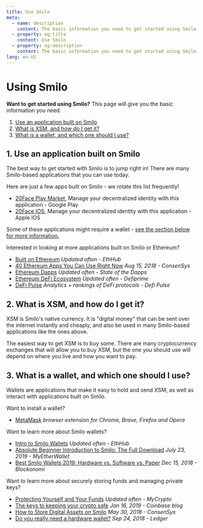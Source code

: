 ```yaml
---
title: Use Smilo
meta:
  - name: description
    content: The basic information you need to get started using Smilo.
  - property: og:title
    content: Use Smilo
  - property: og:description
    content: The basic information you need to get started using Smilo.
lang: en-US
---
```


# Using Smilo

<div class="featured">

  **Want to get started using Smilo?** This page will give you the basic information you need.

  1. [Use an application built on Smilo](#_1-use-an-application-built-on-ethereum)
  2. [What is XSM, and how do I get it?](#_2-what-is-eth-and-how-do-i-get-it)
  3. [What is a wallet, and which one should I use?](#_3-what-is-a-wallet-and-which-one-should-i-use)

</div>


## 1. Use an application built on Smilo

The best way to get started with Smilo is to jump right in! There are many Smilo-based applications that you can use today.

Here are just a few apps built on Smilo - we rotate this list frequently!


- [20Face Play Market](https://play.google.com/store/apps/details?id=com.twentyface.identityapp&hl=en), Manage your decentralized identity with this application - Google Play
- [20Face IOS](https://apps.apple.com/ug/app/20face-identity-app/id1465881031), Manage your decentralized identity with this application - Apple IOS


Some of these applications might require a wallet - [see the section below for more information.](./#_3-what-is-a-wallet-and-which-one-should-i-use)

Interested in looking at more applications built on Smilo or Ethereum?


- [Built on Ethereum](https://docs.ethhub.io/built-on-ethereum/built-on-ethereum/) *Updated often - EthHub*
- [40 Ethereum Apps You Can Use Right Now](https://media.consensys.net/40-ethereum-apps-you-can-use-right-now-d643333769f7) *Aug 15, 2018 - ConsenSys*
- [Ethereum Dapps](https://www.stateofthedapps.com/rankings/platform/ethereum) *Updated often - State of the Dapps*
- [Ethereum DeFi Ecosystem](https://defiprime.com/ethereum) *Updated often - Defiprime*
- [DeFi Pulse](https://defipulse.com/) *Analytics + rankings of DeFi protocols - Defi Pulse*



## 2. What is XSM, and how do I get it?

XSM is Smilo's native currency. It is "digital money" that can be sent over the internet instantly and cheaply, and also be used in many Smilo-based applications like the ones above.

The easiest way to get XSM is to buy some. There are many cryptocurrency exchanges that will allow you to buy XSM, but the one you should use will depend on where you live and how you want to pay.


## 3. What is a wallet, and which one should I use?

Wallets are applications that make it easy to hold and send XSM, as well as interact with applications built on Smilo.


Want to install a wallet?

- [MetaMask](https://metamask.io) *browser extension for Chrome, Brave, Firefox and Opera*


Want to learn more about Smilo wallets?

- [Intro to Smilo Wallets](https://docs.ethhub.io/using-ethereum/wallets/intro-to-ethereum-wallets/) *Updated often - EthHub*
- [Absolute Beginner Introduction to Smilo: The Full Download](https://www.mewtopia.com/absolute-beginners-guide/) *July 23, 2019 - MyEtherWallet*
- [Best Smilo Wallets 2019: Hardware vs. Software vs. Paper](https://blockonomi.com/best-ethereum-wallets/) *Dec 15, 2018 - Blockonomi*

Want to learn more about securely storing funds and managing private keys?


- [Protecting Yourself and Your Funds](https://support.mycrypto.com/staying-safe/protecting-yourself-and-your-funds) *Updated often - MyCrypto*
- [The keys to keeping your crypto safe](https://blog.coinbase.com/the-keys-to-keeping-your-crypto-safe-96d497cce6cf) *Jan 16, 2019 - Coinbase blog*
- [How to Store Digital Assets on Smilo](https://media.consensys.net/how-to-store-digital-assets-on-ethereum-a2bfdcf66bd0) *May 30, 2018 - ConsenSys*
- [Do you really need a hardware wallet?](https://medium.com/ledger-on-security-and-blockchain/ledger-101-part-1-do-you-really-need-a-hardware-wallet-7f5abbadd945) *Sep 24, 2018 - Ledger*

